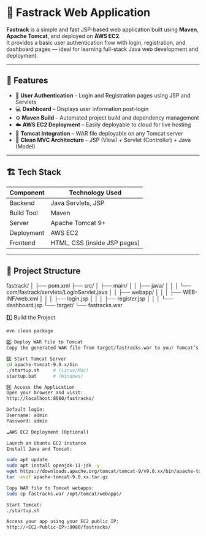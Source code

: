 # 🚀 Fastrack Web Application

**Fastrack** is a simple and fast JSP-based web application built using **Maven**, **Apache Tomcat**, and deployed on **AWS EC2**.  
It provides a basic user authentication flow with login, registration, and dashboard pages — ideal for learning full-stack Java web development and deployment.

---

## 🌟 Features

- 🧾 **User Authentication** – Login and Registration pages using JSP and Servlets  
- 💻 **Dashboard** – Displays user information post-login  
- ⚙️ **Maven Build** – Automated project build and dependency management  
- ☁️ **AWS EC2 Deployment** – Easily deployable to cloud for live hosting  
- 🧱 **Tomcat Integration** – WAR file deployable on any Tomcat server  
- 🧩 **Clean MVC Architecture** – JSP (View) + Servlet (Controller) + Java (Model)

---

## 🏗️ Tech Stack

| Component | Technology Used |
|------------|----------------|
| Backend | Java Servlets, JSP |
| Build Tool | Maven |
| Server | Apache Tomcat 9+ |
| Deployment | AWS EC2 |
| Frontend | HTML, CSS (inside JSP pages) |

---

## 📁 Project Structure
fastrack/
│
├── pom.xml
├── src/
│ ├── main/
│ │ ├── java/
│ │ │ └── com/fastrack/servlets/LoginServlet.java
│ │ ├── webapp/
│ │ │ ├── WEB-INF/web.xml
│ │ │ ├── login.jsp
│ │ │ ├── register.jsp
│ │ │ └── dashboard.jsp
└── target/
└── fastracks.war

1️⃣ Build the Project
```bash
mvn clean package

2️⃣ Deploy WAR File to Tomcat
Copy the generated WAR file from target/fastracks.war to your Tomcat’s webapps folder.

3️⃣ Start Tomcat Server
cd apache-tomcat-9.0.x/bin
./startup.sh     # (Linux/Mac)
startup.bat      # (Windows)

4️⃣ Access the Application
Open your browser and visit:
http://localhost:8080/fastracks/

Default login:
Username: admin
Password: admin

☁️AWS EC2 Deployment (Optional)

Launch an Ubuntu EC2 instance
Install Java and Tomcat:

sudo apt update
sudo apt install openjdk-11-jdk -y
wget https://downloads.apache.org/tomcat/tomcat-9/v9.0.xx/bin/apache-tomcat-9.0.xx.tar.gz
tar -xvzf apache-tomcat-9.0.xx.tar.gz

Copy WAR file to Tomcat webapps:
sudo cp fastracks.war /opt/tomcat/webapps/

Start Tomcat:
./startup.sh

Access your app using your EC2 public IP:
http://<EC2-Public-IP>:8080/fastracks/












